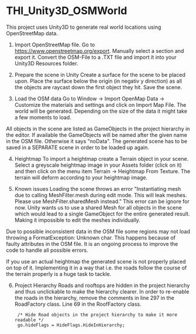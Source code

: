 # THI_Unity3D_OSMWorld

This project uses Unity3D to generate real world locations using OpenStreetMap data.

1. Import OpenStreetMap file.
  Go to https://www.openstreetmap.org/export. Manually select a section and export it. Convert the OSM-File to a .TXT file and import it     into your Unity3D Resources folder.
  
2. Prepare the scene in Unity
  Create a surface for the scene to be placed upon. Place the surface below the origin (in negativ y direction) as all the objects are 
  raycast down the first object they hit. Save the scene.
  
3. Load the OSM data
  Go to Window -> Import OpenMap Data -> Customize the materials and settings and click on Import Map File.
  The world will be generated. Depending on the size of the data it might take a few moments to load.
  
  All objects in the scene are listed as GameObjects in the project hierarchy in the editor. If available the GameObjects will be named     after the given name in the OSM file. Otherwise it says "noData". The generated scene has to be saved in a SEPARATE scene in order to be 
  loaded up again.
  
4. Heightmap
   To import a heightmap create a Terrain object in your scene. Select a greyscale heightmap image in your Assets folder (click on it) and
   then click on the menu item Terrain -> Heightmap From Texture. The terrain will deform according to your heightmap image.
   
5. Known issues
  Loading the scene throws an error "Instantiating mesh due to calling MeshFilter.mesh during edit mode. This will leak meshes. Please use 
  MeshFilter.sharedMesh instead." 
  This error can be ignore for now. Unity wants us to use a shared Mesh for all objects in the scene which would lead to a single 
  GameObject for the entire generated result. Making it impossible to edit the meshes individually.

  Due to possible inconsistent data in the OSM file some regions may not load throwing a FormatException: Unknown char. This happens because of faulty attributes in the OSM file. It is an ongoing process to improve the code to handle all possible errors.
  
  If you use an actual heightmap the generated scene is not properly placed on top of it. Implementing it in a way that i.e. the roads 
  follow the course of the terrain properly is a huge task to tackle.
   
6. Project Hierarchy
  Roads and rooftops are hidden in the project hierarchy and thus unclickable to make the hierarchy clearer.
  In order to re-enable the roads in the hierarchy, remove the comments in line 297 in the RoadFactory class. Line 69 in the RoofFactory
  class.
  
        /* Hide Road objects in the project hierarchy to make it more readable */
        go.hideFlags = HideFlags.HideInHierarchy;
   
